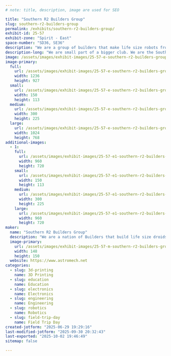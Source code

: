 ```yaml
---
# note: title, description, image are used for SEO

title: "Southern R2 Builders Group"
slug: southern-r2-builders-group
permalink: /exhibits/southern-r2-builders-group/
exhibit-id: 25-57
exhibit-zone: "Spirit - East"
space-number: "SD36, SE36"
description: "We are a group of builders that make life size robots from various film franchise but mostly R2D2"
description-long: "We are small part of a bigger club. We are the Southern R2 Builders Group. The bigger club is a world wide club. We are mostly located in the state of Florida"
image: /assets/images/exhibit-images/25-57-e-southern-r2-builders-group-1-maker-faire-2021-sr2b-300x225.jpg
image-primary: 
  full:
    url: /assets/images/exhibit-images/25-57-e-southern-r2-builders-group-1-maker-faire-2021-sr2b-full.jpg
    width: 1236
    height: 927
  small:
    url: /assets/images/exhibit-images/25-57-e-southern-r2-builders-group-1-maker-faire-2021-sr2b-150x113.jpg
    width: 150
    height: 113
  medium:
    url: /assets/images/exhibit-images/25-57-e-southern-r2-builders-group-1-maker-faire-2021-sr2b-300x225.jpg
    width: 300
    height: 225
  large:
    url: /assets/images/exhibit-images/25-57-e-southern-r2-builders-group-1-maker-faire-2021-sr2b-1024x768.jpg
    width: 1024
    height: 768
additional-images: 
  - 1:
    full:
      url: /assets/images/exhibit-images/25-57-e1-southern-r2-builders-group-past-maker-faire-full.jpg
      width: 960
      height: 720
    small:
      url: /assets/images/exhibit-images/25-57-e1-southern-r2-builders-group-past-maker-faire-150x113.jpg
      width: 150
      height: 113
    medium:
      url: /assets/images/exhibit-images/25-57-e1-southern-r2-builders-group-past-maker-faire-300x225.jpg
      width: 300
      height: 225
    large:
      url: /assets/images/exhibit-images/25-57-e1-southern-r2-builders-group-past-maker-faire-960x720.jpg
      width: 960
      height: 720
maker: 
  name: "Southern R2 Builders Group"
  description: "We are a nation of Builders that build life size droids from various film franchise but mostly from Star Wars."
  image-primary:
    url: /assets/images/exhibit-images/25-57-m-southern-r2-builders-group-southern-r2-builders-club-logo-r-148x150.jpg
    width: 148
    height: 150
  website: https://www.astromech.net
categories: 
  - slug: 3d-printing
    name: 3D Printing
  - slug: education
    name: Education
  - slug: electronics
    name: Electronics
  - slug: engineering
    name: Engineering
  - slug: robotics
    name: Robotics
  - slug: field-trip-day
    name: Field Trip Day
created-jotform: "2025-06-29 19:29:16"
last-modified-jotform: "2025-09-30 20:32:43"
last-exported: "2025-10-02 19:46:49"
sitemap: false

---
```

